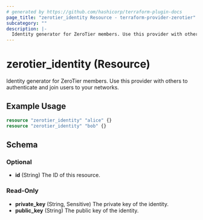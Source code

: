 ```yaml
---
# generated by https://github.com/hashicorp/terraform-plugin-docs
page_title: "zerotier_identity Resource - terraform-provider-zerotier"
subcategory: ""
description: |-
  Identity generator for ZeroTier members. Use this provider with others to authenticate and join users to your networks.
---
```


# zerotier_identity (Resource)

Identity generator for ZeroTier members. Use this provider with others to authenticate and join users to your networks.

## Example Usage

```terraform
resource "zerotier_identity" "alice" {}
resource "zerotier_identity" "bob" {}
```

<!-- schema generated by tfplugindocs -->
## Schema

### Optional

- **id** (String) The ID of this resource.

### Read-Only

- **private_key** (String, Sensitive) The private key of the identity.
- **public_key** (String) The public key of the identity.



